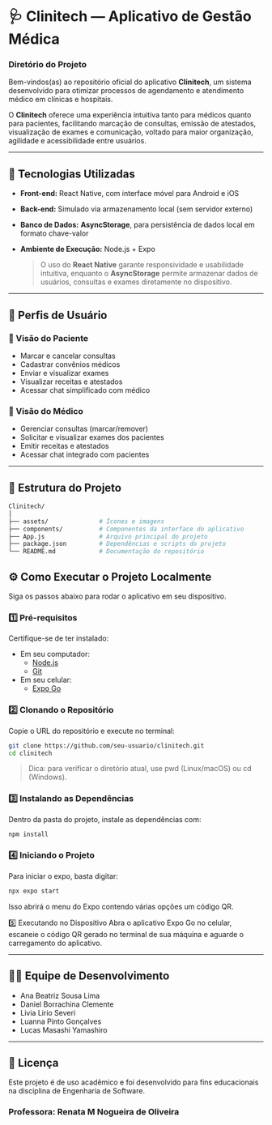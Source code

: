 # 🩺 Clinitech — Aplicativo de Gestão Médica

### Diretório do Projeto

Bem-vindos(as) ao repositório oficial do aplicativo **Clinitech**, um sistema desenvolvido para otimizar processos de agendamento e atendimento médico em clínicas e hospitais.  

O **Clinitech** oferece uma experiência intuitiva tanto para médicos quanto para pacientes, facilitando marcação de consultas, emissão de atestados, visualização de exames e comunicação, voltado para maior organização, agilidade e acessibilidade entre usuários.

---

## 🚀 Tecnologias Utilizadas

- **Front-end:** React Native, com interface móvel para Android e iOS  
- **Back-end:** Simulado via armazenamento local (sem servidor externo)
- **Banco de Dados:** **AsyncStorage**, para persistência de dados local em formato chave-valor
- **Ambiente de Execução:** Node.js + Expo

  > O uso do **React Native** garante responsividade e usabilidade intuitiva, enquanto o **AsyncStorage** permite armazenar dados de usuários, consultas e exames diretamente no dispositivo.

---

## 👥 Perfis de Usuário

### 🔹 Visão do Paciente
- Marcar e cancelar consultas
- Cadastrar convênios médicos
- Enviar e visualizar exames
- Visualizar receitas e atestados
- Acessar chat simplificado com médico

### 🔹 Visão do Médico
- Gerenciar consultas (marcar/remover)
- Solicitar e visualizar exames dos pacientes
- Emitir receitas e atestados
- Acessar chat integrado com pacientes

---

## 📁 Estrutura do Projeto

```bash
Clinitech/
│
├── assets/              # Ícones e imagens
├── components/          # Componentes da interface do aplicativo
├── App.js               # Arquivo principal do projeto
├── package.json         # Dependências e scripts do projeto
└── README.md            # Documentação do repositório
```

## ⚙️ Como Executar o Projeto Localmente

Siga os passos abaixo para rodar o aplicativo em seu dispositivo.

### 1️⃣ Pré-requisitos

Certifique-se de ter instalado:
- Em seu computador:
  - [Node.js](https://nodejs.org/)  
  - [Git](https://git-scm.com/)  
- Em seu celular:
  - [Expo Go](https://expo.dev/client)
 
### 2️⃣ Clonando o Repositório
Copie o URL do repositório e execute no terminal:
```bash
git clone https://github.com/seu-usuario/clinitech.git
cd clinitech
```
> Dica: para verificar o diretório atual, use pwd (Linux/macOS) ou cd (Windows).

### 3️⃣ Instalando as Dependências
Dentro da pasta do projeto, instale as dependências com:
```bash
npm install
```

### 4️⃣ Iniciando o Projeto
Para iniciar o expo, basta digitar:
```bash
npx expo start
```
Isso abrirá o menu do Expo contendo várias opções um código QR.

5️⃣ Executando no Dispositivo
Abra o aplicativo Expo Go no celular, escaneie o código QR gerado no terminal de sua máquina e aguarde o carregamento do aplicativo.

---

## 👩‍💻 Equipe de Desenvolvimento
- Ana Beatriz Sousa Lima
- Daniel Borrachina Clemente
- Livia Lirio Severi
- Luanna Pinto Gonçalves
- Lucas Masashi Yamashiro

---
## 📜 Licença
Este projeto é de uso acadêmico e foi desenvolvido para fins educacionais na disciplina de Engenharia de Software.

### Professora: Renata M Nogueira de Oliveira
